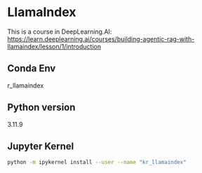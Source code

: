 # LlamaIndex
This is a course in DeepLearning.AI: https://learn.deeplearning.ai/courses/building-agentic-rag-with-llamaindex/lesson/1/introduction

## Conda Env
r_llamaindex

## Python version
3.11.9

## Jupyter Kernel

```bash
python -m ipykernel install --user --name "kr_llamaindex"
```